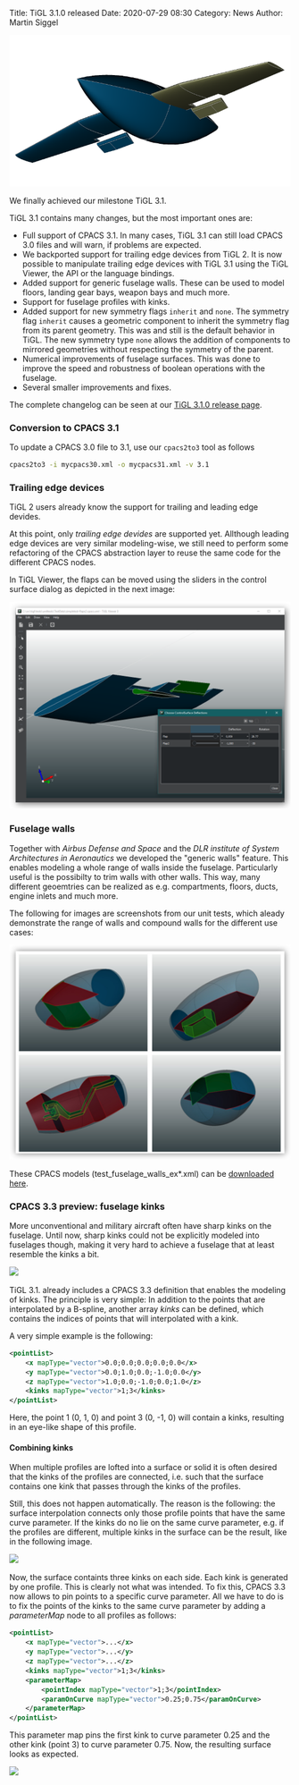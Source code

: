 Title: TiGL 3.1.0 released
Date: 2020-07-29 08:30
Category: News
Author: Martin Siggel

<div class="row">
	<div class="feature-image">
			<img src="images/tigl3.1.0.png"/>
	</div>
</div>

We finally achieved our milestone TiGL 3.1. 

TiGL 3.1 contains many changes, but the most important ones are:


 - Full support of CPACS 3.1. In many cases, TiGL 3.1 can still load CPACS 3.0 files and will warn, if problems are expected. 
 - We backported support for trailing edge devices from TiGL 2. It is now possible to manipulate trailing edge devices
     with TiGL 3.1 using the TiGL Viewer, the API or the language bindings.
 - Added support for generic fuselage walls. These can be used to model floors, landing gear bays, weapon bays and much more.
 - Support for fuselage profiles with kinks.
 - Added support for new symmetry flags `inherit` and `none`. The symmetry flag `inherit` causes a geometric
     component to inherit the symmetry flag from its parent geometry. This was and still is the default behavior in
     TiGL. The new symmetry type `none` allows the addition of components to mirrored geometries without respecting the symmetry of the parent.
 - Numerical improvements of fuselage surfaces. This was done to improve the speed and robustness of boolean operations with the fuselage.
 - Several smaller improvements and fixes.
 
The complete changelog can be seen at our [TiGL 3.1.0 release page](https://github.com/DLR-SC/tigl/releases/tag/v3.1.0).

### Conversion to CPACS 3.1 ###

To update a CPACS 3.0 file to 3.1, use our `cpacs2to3` tool as follows

```sh
cpacs2to3 -i mycpacs30.xml -o mycpacs31.xml -v 3.1
```

### Trailing edge devices ###

TiGL 2 users already know the support for trailing and leading edge devides.

At this point, only *trailing edge devides* are supported yet. Allthough leading edge devices are very similar modeling-wise, we still need to perform some refactoring of the CPACS abstraction layer to reuse the same code for the different CPACS nodes.

In TiGL Viewer, the flaps can be moved using the sliders in the control surface dialog as depicted in the next image:

<div class="row">
	<div class="feature-image">
		<a href="images/road-tigl-3.1/Flaps.png" class="boxer"><span class="item-title"><img src="images/road-tigl-3.1/Flaps.png"/></a>
	</div>
</div>

### Fuselage walls ###

Together with *Airbus Defense and Space* and the *DLR institute of System Architectures in Aeronautics* we developed the "generic walls" feature. This enables modeling a whole range of walls inside the fuselage. Particularly useful is the possibilty to trim walls with other walls. This way, many different geoemtries can be realized as e.g. compartments, floors, ducts, engine inlets and much more.

The following for images are screenshots from our unit tests, which aleady demonstrate the range of walls and compound walls for the different use cases:

<div class="row">
	<div class="feature-image">
		<a href="images/road-tigl-3.1/Walls.png" class="boxer"><span class="item-title"><img src="images/road-tigl-3.1/Walls.png"/></a>
	</div>
</div>

These CPACS models (test_fuselage_walls_ex*.xml) can be [downloaded here](https://github.com/DLR-SC/tigl/tree/master/tests/unittests/TestData).


### CPACS 3.3 preview: fuselage kinks ###

More unconventional and military aircraft often have sharp kinks on the fuselage. Until now, sharp kinks could not be explicitly modeled into fuselages though, making it very hard to achieve a fuselage that at least resemble the kinks a bit.

<div class="row">
	<div class="col-md-8">
		<div class="feature-image">
			<img src="images/road-tigl-3.1/fuselage-kinks.png"/>
		</div>
	</div>
</div>

TiGL 3.1. already includes a CPACS 3.3 definition that enables the modeling of kinks. The principle is very simple: In addition to the points that are interpolated by a B-spline, another array *kinks* can be defined, which contains the indices of points that will interpolated with a kink.

A very simple example is the following:

```xml
<pointList>
	<x mapType="vector">0.0;0.0;0.0;0.0;0.0</x>
	<y mapType="vector">0.0;1.0;0.0;-1.0;0.0</y>
	<z mapType="vector">1.0;0.0;-1.0;0.0;1.0</z>
	<kinks mapType="vector">1;3</kinks>
</pointList>
```

Here, the point 1 (0, 1, 0) and point 3 (0, -1, 0) will contain a kinks, resulting in an eye-like shape of this profile.

#### Combining kinks ####

When multiple profiles are lofted into a surface or solid it is often desired that the kinks of the profiles are connected, i.e. such that the surface contains one kink that passes through the kinks of the profiles.

Still, this does not happen automatically. The reason is the following: the surface interpolation connects only those profile points that have the same curve parameter. If the kinks do no lie on the same curve parameter, e.g. if the profiles are different, multiple kinks in the surface can be the result, like in the following image.

<div class="row">
	<div class="col-md-6">
		<div class="feature-image">
			<img src="images/road-tigl-3.1/Kinks1.png"/>
		</div>
	</div>
</div>

Now, the surface containts three kinks on each side. Each kink is generated by one profile. This is clearly not what was intended. To fix this, CPACS 3.3 now allows to pin points to a specific curve parameter. All we have to do is to fix the points of the kinks to the same curve parameter by adding a *parameterMap* node to all profiles as follows:

```xml
<pointList>
	<x mapType="vector">...</x>
	<y mapType="vector">...</y>
	<z mapType="vector">...</z>
	<kinks mapType="vector">1;3</kinks>
	<parameterMap>
		<pointIndex mapType="vector">1;3</pointIndex>
		<paramOnCurve mapType="vector">0.25;0.75</paramOnCurve>
	</parameterMap>
</pointList>
```

This parameter map pins the first kink to curve parameter 0.25 and the other kink (point 3) to curve parameter 0.75. Now, the resulting surface looks as expected.

<div class="row">
	<div class="col-md-6">
		<div class="feature-image">
			<img src="images/road-tigl-3.1/Kinks2.png"/>
		</div>
	</div>
</div>